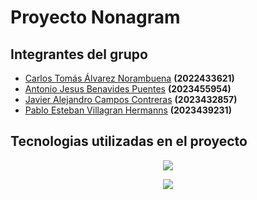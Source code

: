 # Proyecto Nonagram
## Integrantes del grupo
- [Carlos Tomás Álvarez Norambuena](https://github.com/Karantooo)  **(2022433621)**
- [Antonio Jesus Benavides Puentes](https://github.com/AntoCreed777) **(2023455954)**
- [Javier Alejandro Campos Contreras](https://github.com/huebitoo) **(2023432857)**
- [Pablo Esteban Villagran Hermanns](https://github.com/Pvilla14) **(2023439231)**
## Tecnologias utilizadas en el proyecto
<p align="center">
  <a href="https://skillicons.dev">
    <img src="https://skillicons.dev/icons?i=git,github,pycharm&perline=12" />
  </a>
</p>
<p align="center">
  <a href="https://skillicons.dev">
    <img src="https://skillicons.dev/icons?i=python&perline=12" />
  </a>
</p>

